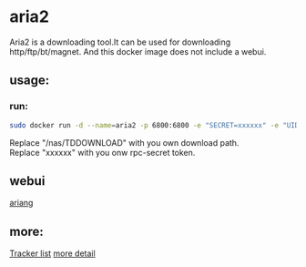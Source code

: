 # aria2
Aria2 is a downloading tool.It can be used for downloading http/ftp/bt/magnet. And this docker image does not include a webui.

## usage:
### run:
```bash
sudo docker run -d --name=aria2 -p 6800:6800 -e "SECRET=xxxxxx" -e "UID=1000" -e "GID=1000" -v /nas/TDDOWNLOAD:/data aria2:latest
```
Replace "/nas/TDDOWNLOAD" with you own download path.<br>
Replace "xxxxxx" with you onw rpc-secret token.

## webui
[ariang](http://ariang.mayswind.net/latest/#!/downloading)

## more:
[Tracker list](https://github.com/ngosang/trackerslist/raw/master/trackers_all.txt)
[more detail](https://github.com/w01230/aria2)
